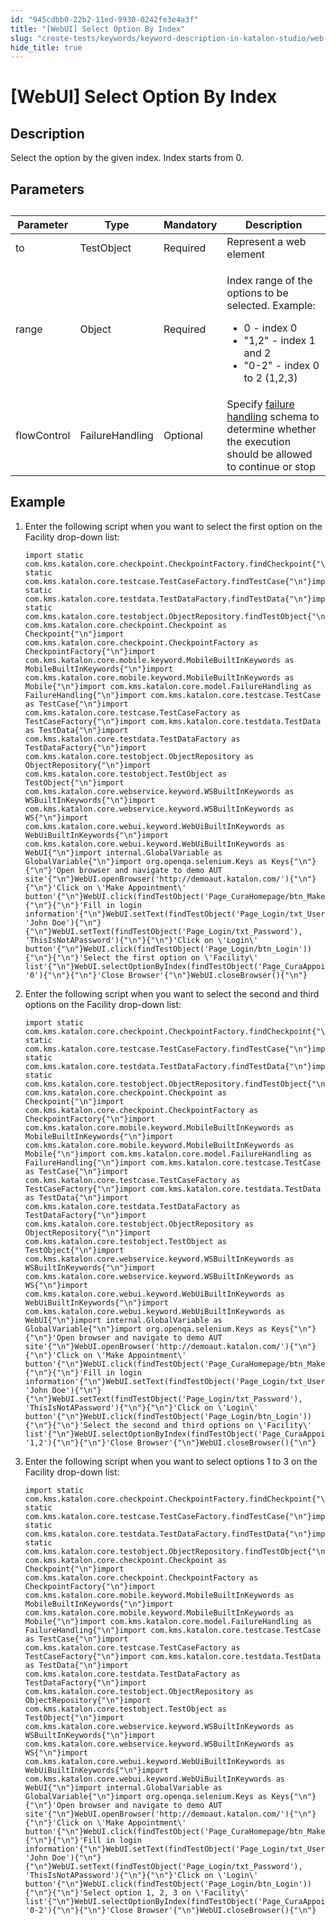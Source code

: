 ```yaml
---
id: "945cdbb0-22b2-11ed-9930-0242fe3e4a3f"
title: "[WebUI] Select Option By Index"
slug: "create-tests/keywords/keyword-description-in-katalon-studio/web-ui-keywords/webui-select-option-by-index"
hide_title: true
---
```


# <a id="id_0" class="anchor_top_offset"/><a id="ariaid-title1" class="anchor_top_offset"/>[WebUI] Select Option By Index


## <a id="id_0__id_1" class="anchor_top_offset"/>Description

<p xmlns="http://www.w3.org/1999/xhtml" className="p">Select the option by the given index. Index starts from 0.</p> 

## <a id="id_0__id_2" class="anchor_top_offset"/>Parameters

<table xmlns="http://www.w3.org/1999/xhtml" className="table anchor_top_offset" id="id_0__3d23f1d6-add3-4935-a186-1815b66eb41c"><caption /><thead className="thead"><tr className><th className="entry anchor_top_offset" id="id_0__3d23f1d6-add3-4935-a186-1815b66eb41c__entry__1">Parameter</th><th className="entry anchor_top_offset" id="id_0__3d23f1d6-add3-4935-a186-1815b66eb41c__entry__2">Type</th><th className="entry anchor_top_offset" id="id_0__3d23f1d6-add3-4935-a186-1815b66eb41c__entry__3">Mandatory</th><th className="entry anchor_top_offset" id="id_0__3d23f1d6-add3-4935-a186-1815b66eb41c__entry__4">Description</th></tr></thead><tbody className="tbody"><tr className><td className="entry" headers="id_0__3d23f1d6-add3-4935-a186-1815b66eb41c__entry__1 id_0__3d23f1d6-add3-4935-a186-1815b66eb41c__entry__2 id_0__3d23f1d6-add3-4935-a186-1815b66eb41c__entry__3 id_0__3d23f1d6-add3-4935-a186-1815b66eb41c__entry__4 ">to</td><td className="entry" headers="id_0__3d23f1d6-add3-4935-a186-1815b66eb41c__entry__1 id_0__3d23f1d6-add3-4935-a186-1815b66eb41c__entry__2 id_0__3d23f1d6-add3-4935-a186-1815b66eb41c__entry__3 id_0__3d23f1d6-add3-4935-a186-1815b66eb41c__entry__4 ">TestObject</td><td className="entry" headers="id_0__3d23f1d6-add3-4935-a186-1815b66eb41c__entry__1 id_0__3d23f1d6-add3-4935-a186-1815b66eb41c__entry__2 id_0__3d23f1d6-add3-4935-a186-1815b66eb41c__entry__3 id_0__3d23f1d6-add3-4935-a186-1815b66eb41c__entry__4 ">Required</td><td className="entry" headers="id_0__3d23f1d6-add3-4935-a186-1815b66eb41c__entry__1 id_0__3d23f1d6-add3-4935-a186-1815b66eb41c__entry__2 id_0__3d23f1d6-add3-4935-a186-1815b66eb41c__entry__3 id_0__3d23f1d6-add3-4935-a186-1815b66eb41c__entry__4 ">Represent a web element</td></tr><tr className><td className="entry" headers="id_0__3d23f1d6-add3-4935-a186-1815b66eb41c__entry__1 id_0__3d23f1d6-add3-4935-a186-1815b66eb41c__entry__2 id_0__3d23f1d6-add3-4935-a186-1815b66eb41c__entry__3 id_0__3d23f1d6-add3-4935-a186-1815b66eb41c__entry__4 ">range</td><td className="entry" headers="id_0__3d23f1d6-add3-4935-a186-1815b66eb41c__entry__1 id_0__3d23f1d6-add3-4935-a186-1815b66eb41c__entry__2 id_0__3d23f1d6-add3-4935-a186-1815b66eb41c__entry__3 id_0__3d23f1d6-add3-4935-a186-1815b66eb41c__entry__4 ">Object</td><td className="entry" headers="id_0__3d23f1d6-add3-4935-a186-1815b66eb41c__entry__1 id_0__3d23f1d6-add3-4935-a186-1815b66eb41c__entry__2 id_0__3d23f1d6-add3-4935-a186-1815b66eb41c__entry__3 id_0__3d23f1d6-add3-4935-a186-1815b66eb41c__entry__4 ">Required</td><td className="entry" headers="id_0__3d23f1d6-add3-4935-a186-1815b66eb41c__entry__1 id_0__3d23f1d6-add3-4935-a186-1815b66eb41c__entry__2 id_0__3d23f1d6-add3-4935-a186-1815b66eb41c__entry__3 id_0__3d23f1d6-add3-4935-a186-1815b66eb41c__entry__4 "><p className="p">Index range of the options to be selected. Example:</p><ul className="ul"><li className="li">0 - index 0</li><li className="li">"1,2" - index 1 and 2</li><li className="li">"0-2" - index 0 to 2 (1,2,3)</li></ul></td></tr><tr className><td className="entry" headers="id_0__3d23f1d6-add3-4935-a186-1815b66eb41c__entry__1 id_0__3d23f1d6-add3-4935-a186-1815b66eb41c__entry__2 id_0__3d23f1d6-add3-4935-a186-1815b66eb41c__entry__3 id_0__3d23f1d6-add3-4935-a186-1815b66eb41c__entry__4 ">flowControl</td><td className="entry" headers="id_0__3d23f1d6-add3-4935-a186-1815b66eb41c__entry__1 id_0__3d23f1d6-add3-4935-a186-1815b66eb41c__entry__2 id_0__3d23f1d6-add3-4935-a186-1815b66eb41c__entry__3 id_0__3d23f1d6-add3-4935-a186-1815b66eb41c__entry__4 ">FailureHandling</td><td className="entry" headers="id_0__3d23f1d6-add3-4935-a186-1815b66eb41c__entry__1 id_0__3d23f1d6-add3-4935-a186-1815b66eb41c__entry__2 id_0__3d23f1d6-add3-4935-a186-1815b66eb41c__entry__3 id_0__3d23f1d6-add3-4935-a186-1815b66eb41c__entry__4 ">Optional</td><td className="entry" headers="id_0__3d23f1d6-add3-4935-a186-1815b66eb41c__entry__1 id_0__3d23f1d6-add3-4935-a186-1815b66eb41c__entry__2 id_0__3d23f1d6-add3-4935-a186-1815b66eb41c__entry__3 id_0__3d23f1d6-add3-4935-a186-1815b66eb41c__entry__4 ">Specify <a className="xref" href="/maintain/configure-failure-handling-settings-in-katalon-studio">failure handling</a> schema to determine whether the execution should be allowed to continue or stop</td></tr></tbody></table> 

## <a id="id_0__id_3" class="anchor_top_offset"/>Example

<ol xmlns="http://www.w3.org/1999/xhtml" className="ol"><li className="li">Enter the following script when you want to select the first option on the <span className="ph uicontrol">Facility</span> drop-down list:<div className="p"><pre className="pre codeblock"><code>import static com.kms.katalon.core.checkpoint.CheckpointFactory.findCheckpoint{"\n"}import static com.kms.katalon.core.testcase.TestCaseFactory.findTestCase{"\n"}import static com.kms.katalon.core.testdata.TestDataFactory.findTestData{"\n"}import static com.kms.katalon.core.testobject.ObjectRepository.findTestObject{"\n"}import com.kms.katalon.core.checkpoint.Checkpoint as Checkpoint{"\n"}import com.kms.katalon.core.checkpoint.CheckpointFactory as CheckpointFactory{"\n"}import com.kms.katalon.core.mobile.keyword.MobileBuiltInKeywords as MobileBuiltInKeywords{"\n"}import com.kms.katalon.core.mobile.keyword.MobileBuiltInKeywords as Mobile{"\n"}import com.kms.katalon.core.model.FailureHandling as FailureHandling{"\n"}import com.kms.katalon.core.testcase.TestCase as TestCase{"\n"}import com.kms.katalon.core.testcase.TestCaseFactory as TestCaseFactory{"\n"}import com.kms.katalon.core.testdata.TestData as TestData{"\n"}import com.kms.katalon.core.testdata.TestDataFactory as TestDataFactory{"\n"}import com.kms.katalon.core.testobject.ObjectRepository as ObjectRepository{"\n"}import com.kms.katalon.core.testobject.TestObject as TestObject{"\n"}import com.kms.katalon.core.webservice.keyword.WSBuiltInKeywords as WSBuiltInKeywords{"\n"}import com.kms.katalon.core.webservice.keyword.WSBuiltInKeywords as WS{"\n"}import com.kms.katalon.core.webui.keyword.WebUiBuiltInKeywords as WebUiBuiltInKeywords{"\n"}import com.kms.katalon.core.webui.keyword.WebUiBuiltInKeywords as WebUI{"\n"}import internal.GlobalVariable as GlobalVariable{"\n"}import org.openqa.selenium.Keys as Keys{"\n"}{"\n"}'Open browser and navigate to demo AUT site'{"\n"}WebUI.openBrowser('http://demoaut.katalon.com/'){"\n"}{"\n"}'Click on \'Make Appointment\' button'{"\n"}WebUI.click(findTestObject('Page_CuraHomepage/btn_MakeAppointment')){"\n"}{"\n"}'Fill in login information'{"\n"}WebUI.setText(findTestObject('Page_Login/txt_UserName'), 'John Doe'){"\n"}{"\n"}WebUI.setText(findTestObject('Page_Login/txt_Password'), 'ThisIsNotAPassword'){"\n"}{"\n"}'Click on \'Login\' button'{"\n"}WebUI.click(findTestObject('Page_Login/btn_Login')){"\n"}{"\n"}'Select the first option on \'Facility\' list'{"\n"}WebUI.selectOptionByIndex(findTestObject('Page_CuraAppointment/lst_Facility'), '0'){"\n"}{"\n"}'Close Browser'{"\n"}WebUI.closeBrowser(){"\n"}</code></pre></div></li><li className="li">Enter the following script when you want to select the second and third options on the <span className="ph uicontrol">Facility</span> drop-down list:<div className="p"><pre className="pre codeblock"><code>import static com.kms.katalon.core.checkpoint.CheckpointFactory.findCheckpoint{"\n"}import static com.kms.katalon.core.testcase.TestCaseFactory.findTestCase{"\n"}import static com.kms.katalon.core.testdata.TestDataFactory.findTestData{"\n"}import static com.kms.katalon.core.testobject.ObjectRepository.findTestObject{"\n"}import com.kms.katalon.core.checkpoint.Checkpoint as Checkpoint{"\n"}import com.kms.katalon.core.checkpoint.CheckpointFactory as CheckpointFactory{"\n"}import com.kms.katalon.core.mobile.keyword.MobileBuiltInKeywords as MobileBuiltInKeywords{"\n"}import com.kms.katalon.core.mobile.keyword.MobileBuiltInKeywords as Mobile{"\n"}import com.kms.katalon.core.model.FailureHandling as FailureHandling{"\n"}import com.kms.katalon.core.testcase.TestCase as TestCase{"\n"}import com.kms.katalon.core.testcase.TestCaseFactory as TestCaseFactory{"\n"}import com.kms.katalon.core.testdata.TestData as TestData{"\n"}import com.kms.katalon.core.testdata.TestDataFactory as TestDataFactory{"\n"}import com.kms.katalon.core.testobject.ObjectRepository as ObjectRepository{"\n"}import com.kms.katalon.core.testobject.TestObject as TestObject{"\n"}import com.kms.katalon.core.webservice.keyword.WSBuiltInKeywords as WSBuiltInKeywords{"\n"}import com.kms.katalon.core.webservice.keyword.WSBuiltInKeywords as WS{"\n"}import com.kms.katalon.core.webui.keyword.WebUiBuiltInKeywords as WebUiBuiltInKeywords{"\n"}import com.kms.katalon.core.webui.keyword.WebUiBuiltInKeywords as WebUI{"\n"}import internal.GlobalVariable as GlobalVariable{"\n"}import org.openqa.selenium.Keys as Keys{"\n"}{"\n"}'Open browser and navigate to demo AUT site'{"\n"}WebUI.openBrowser('http://demoaut.katalon.com/'){"\n"}{"\n"}'Click on \'Make Appointment\' button'{"\n"}WebUI.click(findTestObject('Page_CuraHomepage/btn_MakeAppointment')){"\n"}{"\n"}'Fill in login information'{"\n"}WebUI.setText(findTestObject('Page_Login/txt_UserName'), 'John Doe'){"\n"}{"\n"}WebUI.setText(findTestObject('Page_Login/txt_Password'), 'ThisIsNotAPassword'){"\n"}{"\n"}'Click on \'Login\' button'{"\n"}WebUI.click(findTestObject('Page_Login/btn_Login')){"\n"}{"\n"}'Select the second and third options on \'Facility\' list'{"\n"}WebUI.selectOptionByIndex(findTestObject('Page_CuraAppointment/lst_Facility'), '1,2'){"\n"}{"\n"}'Close Browser'{"\n"}WebUI.closeBrowser(){"\n"}</code></pre></div></li><li className="li">Enter the following script when you want to select options 1 to 3 on the <span className="ph uicontrol">Facility</span> drop-down list:<div className="p"><pre className="pre codeblock"><code>import static com.kms.katalon.core.checkpoint.CheckpointFactory.findCheckpoint{"\n"}import static com.kms.katalon.core.testcase.TestCaseFactory.findTestCase{"\n"}import static com.kms.katalon.core.testdata.TestDataFactory.findTestData{"\n"}import static com.kms.katalon.core.testobject.ObjectRepository.findTestObject{"\n"}import com.kms.katalon.core.checkpoint.Checkpoint as Checkpoint{"\n"}import com.kms.katalon.core.checkpoint.CheckpointFactory as CheckpointFactory{"\n"}import com.kms.katalon.core.mobile.keyword.MobileBuiltInKeywords as MobileBuiltInKeywords{"\n"}import com.kms.katalon.core.mobile.keyword.MobileBuiltInKeywords as Mobile{"\n"}import com.kms.katalon.core.model.FailureHandling as FailureHandling{"\n"}import com.kms.katalon.core.testcase.TestCase as TestCase{"\n"}import com.kms.katalon.core.testcase.TestCaseFactory as TestCaseFactory{"\n"}import com.kms.katalon.core.testdata.TestData as TestData{"\n"}import com.kms.katalon.core.testdata.TestDataFactory as TestDataFactory{"\n"}import com.kms.katalon.core.testobject.ObjectRepository as ObjectRepository{"\n"}import com.kms.katalon.core.testobject.TestObject as TestObject{"\n"}import com.kms.katalon.core.webservice.keyword.WSBuiltInKeywords as WSBuiltInKeywords{"\n"}import com.kms.katalon.core.webservice.keyword.WSBuiltInKeywords as WS{"\n"}import com.kms.katalon.core.webui.keyword.WebUiBuiltInKeywords as WebUiBuiltInKeywords{"\n"}import com.kms.katalon.core.webui.keyword.WebUiBuiltInKeywords as WebUI{"\n"}import internal.GlobalVariable as GlobalVariable{"\n"}import org.openqa.selenium.Keys as Keys{"\n"}{"\n"}'Open browser and navigate to demo AUT site'{"\n"}WebUI.openBrowser('http://demoaut.katalon.com/'){"\n"}{"\n"}'Click on \'Make Appointment\' button'{"\n"}WebUI.click(findTestObject('Page_CuraHomepage/btn_MakeAppointment')){"\n"}{"\n"}'Fill in login information'{"\n"}WebUI.setText(findTestObject('Page_Login/txt_UserName'), 'John Doe'){"\n"}{"\n"}WebUI.setText(findTestObject('Page_Login/txt_Password'), 'ThisIsNotAPassword'){"\n"}{"\n"}'Click on \'Login\' button'{"\n"}WebUI.click(findTestObject('Page_Login/btn_Login')){"\n"}{"\n"}'Select option 1, 2, 3 on \'Facility\' list'{"\n"}WebUI.selectOptionByIndex(findTestObject('Page_CuraAppointment/lst_Facility'), '0-2'){"\n"}{"\n"}'Close Browser'{"\n"}WebUI.closeBrowser(){"\n"}</code></pre></div></li></ol> 
